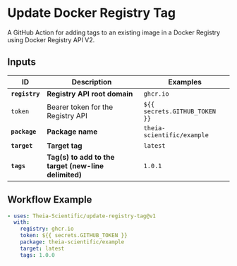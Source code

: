 # Update Docker Registry Tag

A GitHub Action for adding tags to an existing image in a Docker Registry using
Docker Registry API V2.

## Inputs

| ID             | Description                                          | Examples                      |
| -------------- | ---------------------------------------------------- | ----------------------------- |
| **`registry`** | **Registry API root domain**                         | `ghcr.io`                     |
| `token`        | Bearer token for the Registry API                    | `${{ secrets.GITHUB_TOKEN }}` |
| **`package`**  | **Package name**                                     | `theia-scientific/example`    |
| **`target`**   | **Target tag**                                       | `latest`                      |
| **`tags`**     | **Tag(s) to add to the target (new-line delimited)** | `1.0.1`                       |

## Workflow Example

```yaml
- uses: Theia-Scientific/update-registry-tag@v1
  with:
    registry: ghcr.io
    token: ${{ secrets.GITHUB_TOKEN }}
    package: theia-scientific/example
    target: latest
    tags: 1.0.0
```
